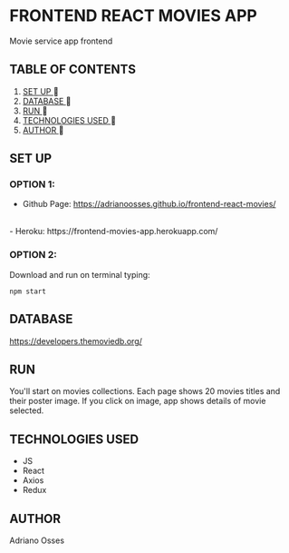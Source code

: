 # FRONTEND REACT MOVIES APP
Movie service app frontend
## TABLE OF CONTENTS
1. [ SET UP ](#inst) :rocket:
2. [ DATABASE ](#be) :rocket:
3. [ RUN ](#run) :rocket:
4. [ TECHNOLOGIES USED ](#tech) :rocket:
5. [ AUTHOR ](#author) :rocket:

<a name="inst"></a>
## SET UP
### OPTION 1:
- Github Page: https://adrianoosses.github.io/frontend-react-movies/
<br>
- Heroku: https://frontend-movies-app.herokuapp.com/

### OPTION 2:
Download and run on terminal typing:
```
npm start
```


<a name="be"></a>
## DATABASE
https://developers.themoviedb.org/

<a name="run"></a>
## RUN
You'll start on movies collections. Each page shows 20 movies titles and their poster image. 
If you click on image, app shows details of movie selected.
<a name="tech"></a>
## TECHNOLOGIES USED
- JS
- React
- Axios
- Redux

<a name="author"></a>
## AUTHOR
Adriano Osses